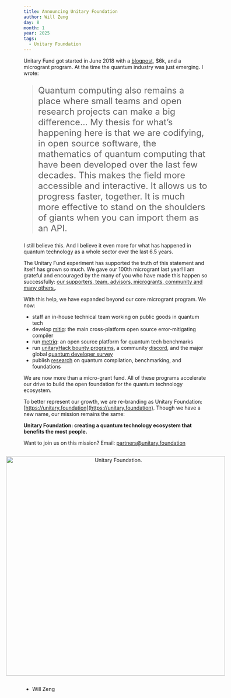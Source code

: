 ```yaml
---
title: Announcing Unitary Foundation
author: Will Zeng
day: 8
month: 1
year: 2025
tags:
  - Unitary Foundation
---
```


Unitary Fund got started in June 2018 with a [blogpost](https://medium.com/@wjzeng/the-unitary-fund-get-2-000-for-your-open-source-quantum-computing-project-d4b4c76ba177), $6k, and a microgrant program. At the time the quantum industry was just emerging. I wrote:

> <p style="font-size: 24px;">Quantum computing also remains a place where small teams and open research projects can make a big difference… My thesis for what’s happening here is that we are codifying, in open source software, the mathematics of quantum computing that have been developed over the last few decades. This makes the field more accessible and interactive. It allows us to progress faster, together. It is much more effective to stand on the shoulders of giants when you can import them as an API.</p>

I still believe this. And I believe it even more for what has happened in quantum technology as a whole sector over the last 6.5 years.

The Unitary Fund experiment has supported the truth of this statement and itself has grown so much. We gave our 100th microgrant last year! I am grateful and encouraged by the many of you who have made this happen so successfully: [our supporters, team, advisors, microgrants, community and many others.](https://unitary.foundation).

With this help, we have expanded beyond our core microgrant program. We now:
- staff an in-house technical team working on public goods in quantum tech
- develop [mitiq](https://unitary.fund/posts/2024_mitiq_impact/): the main cross-platform open source error-mitigating compiler
- run [metriq](https://metriq.info/): an open source platform for quantum tech benchmarks
- run [unitaryHack bounty programs](https://unitaryhack.dev/), a community [discord](https://discord.com/invite/2aHChkWPS2), and the major global [quantum developer survey](https://unitaryfund.github.io/survey-2024/)
- publish [research](https://unitary.fund/research/publications/) on quantum compilation, benchmarking, and foundations

We are now more than a micro-grant fund. All of these programs accelerate our drive to build the open foundation for the quantum technology ecosystem. 

To better represent our growth, we are re-branding as Unitary Foundation: [https://unitary.foundation](https://unitary.foundation). Though we have a new name, our mission remains the same:

**Unitary Foundation: creating a quantum technology ecosystem that benefits the most people.**

Want to join us on this mission? Email: [partners@unitary.foundation](mailto:partners@unitary.foundation)

<div style="display: flex; justify-content: center; align-items: center;" class="side-by-side">
  <figure style="text-align: center;">
    <img src="/images/UFoundation.png" width="600" alt="Unitary Foundation.">
  </figure>
</div>

- Will Zeng



